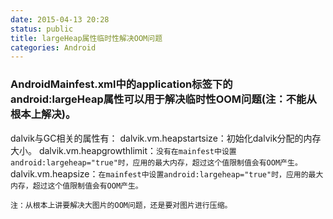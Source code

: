 ```yaml
---
date: 2015-04-13 20:28
status: public
title: largeHeap属性临时性解决OOM问题
categories: Android
---
```


### AndroidMainfest.xml中的application标签下的android:largeHeap属性可以用于解决临时性OOM问题(注：不能从根本上解决)。

dalvik与GC相关的属性有：
dalvik.vm.heapstartsize：初始化dalvik分配的内存大小。
dalvik.vm.heapgrowthlimit：`没有在mainfest中设置android:largeheap="true"时，应用的最大内存，超过这个值限制值会有OOM产生。`
dalvik.vm.heapsize：`在mainfest中设置android:largeheap="true"时，应用的最大内存，超过这个值限制值会有OOM产生。`

`注：从根本上讲要解决大图片的OOM问题，还是要对图片进行压缩。`

